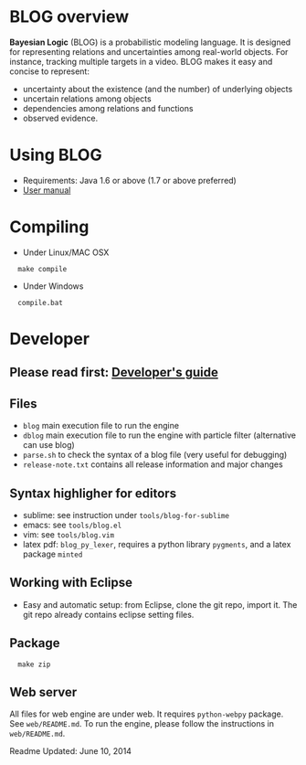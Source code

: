 # BLOG overview

**Bayesian Logic** (BLOG) is a probabilistic modeling language.
It is designed for representing relations and uncertainties among
real-world objects. For instance, tracking multiple targets in a
video. BLOG makes it easy and concise to represent:

- uncertainty about the existence (and the number) of underlying objects
- uncertain relations among objects
- dependencies among relations and functions
- observed evidence.


# Using BLOG

- Requirements: Java 1.6 or above (1.7 or above preferred)
- [User manual](docs/manual.md)


# Compiling
- Under Linux/MAC OSX
```
  make compile
```
- Under Windows
```
  compile.bat
```


# Developer

## Please read first: [Developer's guide](docs/develop-guide.md)


## Files

- `blog` main execution file to run the engine
- `dblog` main execution file to run the engine with particle filter (alternative can use blog)
- `parse.sh` to check the syntax of a blog file (very useful for debugging)
- `release-note.txt` contains all release information and major changes


## Syntax highligher for editors

- sublime: see instruction under `tools/blog-for-sublime`
- emacs: see `tools/blog.el`
- vim: see `tools/blog.vim`
- latex pdf: `blog_py_lexer`, requires a python library `pygments`, and a latex package `minted`


## Working with Eclipse

- Easy and automatic setup: from Eclipse, clone the git repo, import it. The git repo already contains eclipse setting files.


## Package

```
  make zip
```


## Web server

All files for web engine are under web. It requires `python-webpy` package. See `web/README.md`.
To run the engine, please follow the instructions in `web/README.md`.


Readme Updated: June 10, 2014
